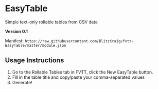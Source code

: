 # EasyTable

Simple text-only rollable tables from CSV data

**Version 0.1**

Manifest: `https://raw.githubusercontent.com/BlitzKraig/fvtt-EasyTable/master/module.json`


## Usage Instructions

1. Go to the Rollable Tables tab in FVTT, click the New EasyTable button.
2. Fill in the table title and copy/paste your comma-separated values
3. Generate!
